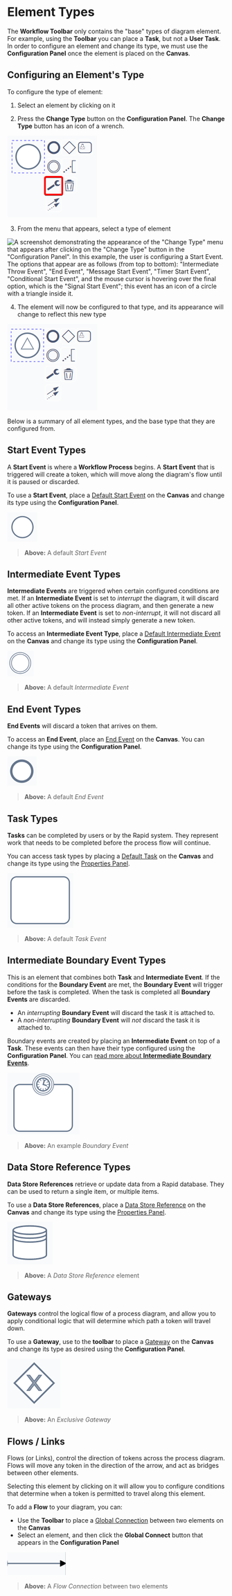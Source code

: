 # Element Types

The **Workflow Toolbar** only contains the "base" types of diagram element. For example, using the **Toolbar** you can place a **Task**, but not a **User Task**. In order to configure an element and change its type, we must use the **Configuration Panel** once the element is placed on the **Canvas**.

## Configuring an Element's Type

To configure the type of element:

1. Select an element by clicking on it

2. Press the **Change Type** button on the **Configuration Panel**. The **Change Type** button has an icon of a wrench.

![A screenshot demonstrating the location and appearance of the "Change Type" button in the "Configuration Panel". The screenshot is annotated with a red box to highlight the location of the button. The button has an icon of a stylised wrench.](<Workflow Change Type Button.png>)

3. From the menu that appears, select a type of element

![A screenshot demonstrating the appearance of the "Change Type" menu that appears after clicking on the "Change Type" button in the "Configuration Panel". In this example, the user is configuring a Start Event. The options that appear are as follows (from top to bottom): "Intermediate Throw Event", "End Event", "Message Start Event", "Timer Start Event", "Conditional Start Event", and the mouse cursor is hovering over the final option, which is the "Signal Start Event"; this event has an icon of a circle with a triangle inside it. ](<Workflow Change Type Button Menu.png>)

4. The element will now be configured to that type, and its appearance will change to reflect this new type

![A screenshot demonstrating how the Start Event that had its type changed now has a new appearance. As it is now configured as a "Signal Start Event", the element's symbol is now a circle with a triangle inside.](<Workflow Change Type Finished.png>)

Below is a summary of all element types, and the base type that they are configured from.

## Start Event Types

A **Start Event** is where a **Workflow Process** begins. A **Start Event** that is triggered will create a token, which will move along the diagram's flow until it is paused or discarded.

To use a **Start Event**, place a [Default Start Event](</docs/Rapid/4-Keyper Manual/3-Workflow/4-element-types/5-start-events/5-start-events.md>) on the **Canvas** and change its type using the **Configuration Panel**.

![The "Start Event" as it appears on the canvas. It resembles an empty, white circle.](<Start Event Base.png>)

> **Above:** A default *Start Event*

## Intermediate Event Types

**Intermediate Events** are triggered when certain configured conditions are met. If an **Intermediate Event** is set to *interrupt* the diagram, it will discard all other active tokens on the process diagram, and then generate a new token. If an **Intermediate Event** is set to *non-interrupt*, it will not discard all other active tokens, and will instead simply generate a new token.

To access an **Intermediate Event Type**, place a [Default Intermediate Event](</docs/Rapid/4-Keyper Manual/3-Workflow//4-element-types/6-intermediate-events/6-intermediate-events.md>) on the **Canvas** and change its type using the **Configuration Panel**.

![The "Intermediate Event" as it appears on the canvas. It resembles a circle with a thick white border.](<Intermediate Base.png>)

> **Above:** A default *Intermediate Event*

## End Event Types

**End Events** will discard a token that arrives on them.

To access an **End Event**, place an [End Event](</docs/Rapid/4-Keyper Manual/3-Workflow/4-element-types/7-end-events/7-end-events.md>) on the **Canvas**. You can change its type using the **Configuration Panel**.

![The "End Event" as it appears on the canvas. It resembles a circle with a thick, black border.](<End Base.png>)

> **Above:** A default *End Event*

## Task Types

**Tasks** can be completed by users or by the Rapid system. They represent work that needs to be completed before the process flow will continue.

You can access task types by placing a [Default Task](</docs/Rapid/4-Keyper Manual/3-Workflow/4-element-types/8-tasks/8-tasks.md>) on the **Canvas** and change its type using the [Properties Panel](</docs/Rapid/4-Keyper Manual/3-Workflow/3-drawing-diagrams/3-drawing-diagrams.md>).

![A screenshot of a default task element. The task is a rounded rectangle that is empty inside.](Task.png)

> **Above:** A default *Task Event*

## Intermediate Boundary Event Types

This is an element that combines both **Task** and **Intermediate Event**. If the conditions for the **Boundary Event** are met, the **Boundary Event** will trigger before the task is completed. When the task is completed all **Boundary Events** are discarded.

- An *interrupting* **Boundary Event** will discard the task it is attached to. 
- A *non-interrupting* **Boundary Event** will *not* discard the task it is attached to.

Boundary events are created by placing an **Intermediate Event** on top of a **Task**. These events can then have their type configured using the **Configuration Panel**. You can [read more about **Intermediate Boundary Events**](</docs/Rapid/4-Keyper Manual/3-Workflow/4-element-types/6-intermediate-events/boundary-events/boundary-events.md>).

![A screenshot demonstrating the appearance of a boundary event type of element. The screenshot shows a task rectangle which is rounded in the corners. On the top of the task is a timer boundary event: this event has a symbol that resembles a clock. The event symbol has a thick white outline.](<Boundary Example.png>)

> **Above:** An example *Boundary Event*

## Data Store Reference Types

**Data Store References** retrieve or update data from a Rapid database. They can be used to return a single item, or multiple items.

To use a **Data Store References**, place a [Data Store Reference](</docs/Rapid/4-Keyper Manual/3-Workflow/4-element-types/9-data-store-reference/9-data-store-reference.md>) on the **Canvas** and change its type using the [Properties Panel](</docs/Rapid/4-Keyper Manual/3-Workflow/3-drawing-diagrams/3-drawing-diagrams.md>).

![A "Data Store Reference: Get Item" as it appears on the canvas. It resembles a database can, or database stack: a cylinder that is bisected at its top. ](<Workflow Data Can.png>)

> **Above:** A *Data Store Reference* element

## Gateways

**Gateways** control the logical flow of a process diagram, and allow you to apply conditional logic that will determine which path a token will travel down.

To use a **Gateway**, use to the **toolbar** to place a [Gateway](</docs/Rapid/4-Keyper Manual/3-Workflow/4-element-types/10-gateways/10-gateways.md>) on the **Canvas** and change its type as desired using the **Configuration Panel**.

![A "Gateway" as it appears on the canvas. It resembles a diamond. In this example, the Gateway is configured to be an exclusive Gateway, so inside the Gateway is a cross shape.](<Gateway Example.png>)

> **Above:** An *Exclusive Gateway*

## Flows / Links

Flows (or Links), control the direction of tokens across the process diagram. Flows will move any token in the direction of the arrow, and act as bridges between other elements.

Selecting this element by clicking on it will allow you to configure conditions that determine when a token is permitted to travel along this element.

To add a **Flow** to your diagram, you can:
- Use the **Toolbar** to place a [Global Connection](</docs/Rapid/4-Keyper Manual/3-Workflow/2-drawing-tools/2-drawing-tools.md>) between two elements on the **Canvas**
- Select an element, and then click the **Global Connect** button that appears in the **Configuration Panel**

![A "Flow" or "Link" as it appears on the canvas. It resembles a black arrow with a triangular point.](<Flow Example.png>)

> **Above:** A *Flow Connection* between two elements